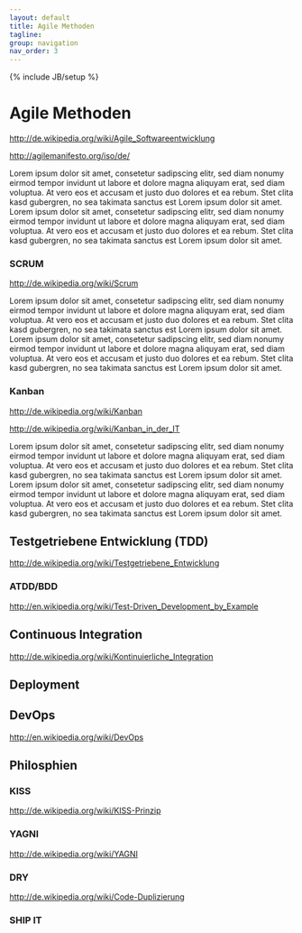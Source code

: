 ```yaml
---
layout: default
title: Agile Methoden
tagline: 
group: navigation
nav_order: 3
---
```

{% include JB/setup %}


<div class="page-header">
  <h1>Agile Methoden</h1>
</div>


http://de.wikipedia.org/wiki/Agile_Softwareentwicklung

http://agilemanifesto.org/iso/de/


Lorem ipsum dolor sit amet, consetetur sadipscing elitr, sed diam nonumy eirmod tempor invidunt ut labore et dolore magna aliquyam erat, sed diam voluptua. At vero eos et accusam et justo duo dolores et ea rebum. Stet clita kasd gubergren, no sea takimata sanctus est Lorem ipsum dolor sit amet. Lorem ipsum dolor sit amet, consetetur sadipscing elitr, sed diam nonumy eirmod tempor invidunt ut labore et dolore magna aliquyam erat, sed diam voluptua. At vero eos et accusam et justo duo dolores et ea rebum. Stet clita kasd gubergren, no sea takimata sanctus est Lorem ipsum dolor sit amet.

### SCRUM

http://de.wikipedia.org/wiki/Scrum

Lorem ipsum dolor sit amet, consetetur sadipscing elitr, sed diam nonumy eirmod tempor invidunt ut labore et dolore magna aliquyam erat, sed diam voluptua. At vero eos et accusam et justo duo dolores et ea rebum. Stet clita kasd gubergren, no sea takimata sanctus est Lorem ipsum dolor sit amet. Lorem ipsum dolor sit amet, consetetur sadipscing elitr, sed diam nonumy eirmod tempor invidunt ut labore et dolore magna aliquyam erat, sed diam voluptua. At vero eos et accusam et justo duo dolores et ea rebum. Stet clita kasd gubergren, no sea takimata sanctus est Lorem ipsum dolor sit amet.


### Kanban


http://de.wikipedia.org/wiki/Kanban

http://de.wikipedia.org/wiki/Kanban_in_der_IT

Lorem ipsum dolor sit amet, consetetur sadipscing elitr, sed diam nonumy eirmod tempor invidunt ut labore et dolore magna aliquyam erat, sed diam voluptua. At vero eos et accusam et justo duo dolores et ea rebum. Stet clita kasd gubergren, no sea takimata sanctus est Lorem ipsum dolor sit amet. Lorem ipsum dolor sit amet, consetetur sadipscing elitr, sed diam nonumy eirmod tempor invidunt ut labore et dolore magna aliquyam erat, sed diam voluptua. At vero eos et accusam et justo duo dolores et ea rebum. Stet clita kasd gubergren, no sea takimata sanctus est Lorem ipsum dolor sit amet.

## Testgetriebene Entwicklung (TDD)

http://de.wikipedia.org/wiki/Testgetriebene_Entwicklung

### ATDD/BDD

http://en.wikipedia.org/wiki/Test-Driven_Development_by_Example

## Continuous Integration

http://de.wikipedia.org/wiki/Kontinuierliche_Integration

## Deployment



## DevOps

http://en.wikipedia.org/wiki/DevOps

## Philosphien

### KISS

http://de.wikipedia.org/wiki/KISS-Prinzip

### YAGNI

http://de.wikipedia.org/wiki/YAGNI

### DRY

http://de.wikipedia.org/wiki/Code-Duplizierung


### SHIP IT



